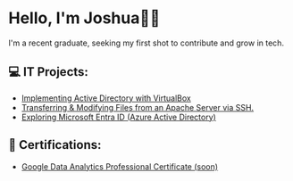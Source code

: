 # Hello, I'm Joshua👋🏽
I'm a recent graduate, seeking my first shot to contribute and grow in tech.

## 💻 IT Projects:

- [Implementing Active Directory with VirtualBox](https://github.com/JoshuaYerdon/Active-Directory-Lab/blob/main/README.md)
- [Transferring & Modifying Files from an Apache Server via SSH.](https://github.com/JoshuaYerdon/Transferring-Files-from-an-Apache-Server-via-SSH)
- [Exploring Microsoft Entra ID (Azure Active Directory)](Link)

## 📄 Certifications:
- [Google Data Analytics Professional Certificate (soon)](Link)

